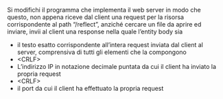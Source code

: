 Si modifichi il programma che implementa il web server in modo che questo, non appena riceve
dal client una request per la risorsa corrispondente al path “/reflect”, anziché cercare un file da
aprire ed inviare, invii al client una response nella quale l’entity body sia
- il testo esatto corrispondente all’intera request inviata dal client al server,
comprensiva di tutti gli elementi che la compongono
- &lt;CRLF&gt;
- L’indirizzo IP in notazione decimale puntata da cui il client ha inviato la propria request
- &lt;CRLF&gt;
- il port da cui il client ha effettuato la propria request
